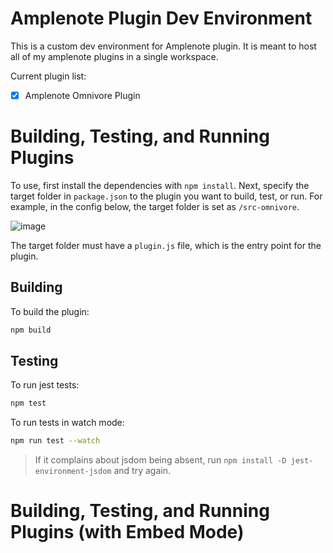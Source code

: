 # Amplenote Plugin Dev Environment

This is a custom dev environment for Amplenote plugin. It is meant to host all of my amplenote plugins in a single workspace.

Current plugin list:
- [x] Amplenote Omnivore Plugin

# Building, Testing, and Running Plugins
To use, first install the dependencies with `npm install`. Next, specify the target folder in `package.json` to the plugin you want to build, test, or run. For example, in the config below, the target folder is set as `/src-omnivore`.

![image](https://github.com/debanjandhar12/my-amplenote-plugins-v2/assets/49021233/2f123d9b-d195-4dfd-9a00-f62bccf715b5)

The target folder must have a `plugin.js` file, which is the entry point for the plugin.

## Building
To build the plugin:
```bash
npm build
```

## Testing
To run jest tests:
```bash
npm test
```

To run tests in watch mode:
```bash
npm run test --watch
```

> If it complains about jsdom being absent, run `npm install -D jest-environment-jsdom` and try again.

# Building, Testing, and Running Plugins (with Embed Mode)

